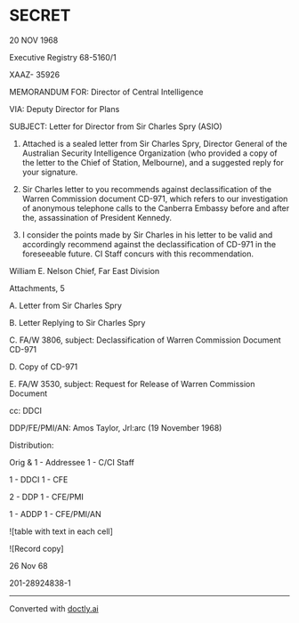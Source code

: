 # SECRET

20 NOV 1968

Executive Registry
68-5160/1

XAAZ-
35926

MEMORANDUM FOR: Director of Central Intelligence

VIA: Deputy Director for Plans

SUBJECT: Letter for Director from Sir Charles Spry (ASIO)

1. Attached is a sealed letter from Sir Charles Spry, Director General of the Australian Security Intelligence Organization (who provided a copy of the letter to the Chief of Station, Melbourne), and a suggested reply for your signature.

2. Sir Charles letter to you recommends against declassification of the Warren Commission document CD-971, which refers to our investigation of anonymous telephone calls to the Canberra Embassy before and after the, assassination of President Kennedy.

3. I consider the points made by Sir Charles in his letter to be valid and accordingly recommend against the declassification of CD-971 in the foreseeable future. CI Staff concurs with this recommendation.

William E. Nelson
Chief, Far East Division

Attachments, 5

A. Letter from Sir Charles Spry

B. Letter Replying to Sir Charles Spry

C. FA/W 3806, subject: Declassification of Warren Commission Document CD-971

D. Copy of CD-971

E. FA/W 3530, subject: Request for Release of Warren Commission Document

cc: DDCI

DDP/FE/PMI/AN: Amos Taylor, Jrl:arc (19 November 1968)

Distribution:

Orig & 1 - Addressee 1 - C/CI Staff

1 - DDCI 1 - CFE

2 - DDP 1 - CFE/PMI

1 - ADDP 1 - CFE/PMI/AN

![table with text in each cell]

![Record copy]

26 Nov 68

201-28924838-1


---
Converted with [doctly.ai](https://doctly.ai)